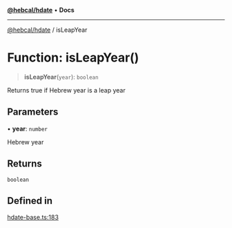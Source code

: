 [**@hebcal/hdate**](../README.md) • **Docs**

***

[@hebcal/hdate](../globals.md) / isLeapYear

# Function: isLeapYear()

> **isLeapYear**(`year`): `boolean`

Returns true if Hebrew year is a leap year

## Parameters

• **year**: `number`

Hebrew year

## Returns

`boolean`

## Defined in

[hdate-base.ts:183](https://github.com/hebcal/hdate-js/blob/0598d33c365bb80f37dc49c0f800617668c63a8d/src/hdate-base.ts#L183)
